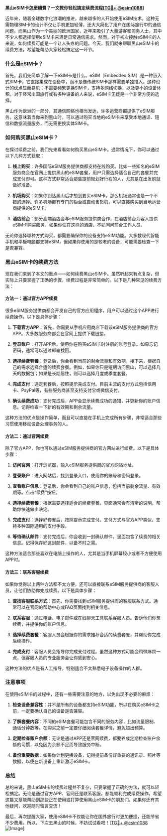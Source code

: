 **黑山eSIM卡怎麽續費？一文教你轻松搞定续费流程[[TG💪+ @esim1088](https://t.me/s/esim1088)]**

近年来，随着全球数字化浪潮的推进，越来越多的人开始使用eSIM技术。这种无需物理SIM卡的设计不仅让手机更加轻薄，还大大简化了用户在国际旅行中的通信问题。而黑山作为一个美丽的欧洲国家，近年来吸引了大量游客和商务人士，其中不少人都选择使用eSIM卡来满足日常通信需求。然而，对于初次接触eSIM卡的人来说，如何续费可能是一个让人头疼的问题。今天，我们就来聊聊黑山eSIM卡的续费方法，希望能帮助大家轻松搞定这一环节。

### 什么是eSIM卡？

首先，我们先简单了解一下eSIM卡是什么。eSIM（Embedded SIM）是一种嵌入式SIM卡，它直接集成在设备中，而不是像传统SIM卡那样需要单独插入。这种设计的优点显而易见：不需要频繁更换SIM卡，支持多网络切换，以及更小的设备体积。对于经常出国旅行或有多种设备的人来说，eSIM卡无疑是一个非常方便的选择。

黑山作为欧洲的一部分，其通信网络也相当发达，许多运营商都提供了eSIM服务。这意味着当你来到黑山时，可以通过购买当地的eSIM卡来享受本地通话、短信和数据流量服务，而无需更换实体SIM卡。

### 如何购买黑山eSIM卡？

在探讨续费之前，我们先来看看如何购买黑山eSIM卡。通常情况下，你可以通过以下几种方式获取：

1. **线上购买**：许多国际eSIM服务提供商都支持在线购买。比如一些知名的eSIM服务商会在官网上提供黑山的eSIM套餐，用户只需选择适合自己的套餐并完成支付即可。这种方式非常适合那些提前规划好行程的人，尤其是在出发前就做好准备。

2. **机场购买**：如果你到达黑山后才想到要买eSIM卡，那么机场通常也是一个不错的选择。许多机场都有专门的柜台或自动售货机，可以直接购买到当地运营商提供的eSIM卡。

3. **酒店前台**：部分高端酒店会与eSIM服务提供商合作，在酒店前台为客人提供eSIM卡购买服务。如果你住在这样的酒店，不妨问问前台工作人员。

无论你选择哪种方式购买，都需要确保你的设备支持eSIM功能。大多数现代智能手机和平板电脑都支持eSIM，但如果你使用的是较老的设备，可能需要检查一下是否兼容。

### 黑山eSIM卡的续费方法

现在我们来到了本文的重点——如何续费黑山eSIM卡。虽然听起来有点复杂，但实际上只要掌握了正确的步骤，续费过程是非常简单的。以下是几种常见的续费方法：

#### 方法一：通过官方APP续费

很多eSIM服务提供商都会开发自己的官方应用程序，用户可以通过这个APP进行续费操作。以下是具体步骤：

1. **下载官方APP**：首先，你需要从手机应用商店下载该eSIM服务提供商的官方APP。大多数服务商都会在官网上提供下载链接。
   
2. **登录账户**：打开APP后，使用你在购买eSIM卡时注册的账号登录。如果忘记密码，通常可以通过邮箱找回。

3. **选择续费套餐**：登录后，你会看到当前的剩余流量和有效期。接下来，根据自己的需求选择合适的续费套餐。例如，如果你只是短期访问黑山，可以选择几天的数据包；如果是长期居住，则可以选择月度或季度套餐。

4. **完成支付**：选定套餐后，按照提示完成支付。目前主流的支付方式包括信用卡、PayPal等，有些服务商甚至支持支付宝或微信支付。

5. **确认续费成功**：支付完成后，APP会显示续费成功的通知，并更新你的账户信息。记得检查一下新的有效期和剩余流量。

这种方法的优点是操作简单，而且可以直接在手机上完成所有步骤，非常适合那些习惯使用移动设备处理事务的人。

#### 方法二：通过官网续费

除了官方APP，你也可以通过eSIM服务提供商的官方网站进行续费。以下是具体步骤：

1. **访问官网**：打开浏览器，输入eSIM服务提供商的官方网站地址。

2. **登录账户**：进入网站后，找到登录入口，使用你的账号和密码登录。

3. **查看账户信息**：登录后，你会看到自己的账户信息，包括当前剩余流量、有效期等。点击“续费”按钮。

4. **选择续费套餐**：根据需要选择适合的续费套餐。界面通常会有清晰的说明，帮助你快速做出决定。

5. **完成支付**：选择好套餐后，按照提示完成支付。支付方式与官方APP类似，支持多种国际通用的支付手段。

6. **等待确认邮件**：支付完成后，你会收到一封确认邮件，里面包含了续费的相关信息。记得保存好这封邮件，以备不时之需。

这种方法适合那些喜欢在电脑上操作的人，尤其是当手机屏幕较小或者不方便使用APP时。

#### 方法三：联系客服续费

如果你觉得以上两种方法都不太方便，还可以直接联系eSIM服务提供商的客服人员，让他们协助你完成续费。以下是具体步骤：

1. **查找客服联系方式**：首先，你需要找到eSIM服务提供商的客服联系方式。通常可以在官网的帮助中心或FAQ页面找到相关信息。

2. **联系客服**：通过电话、电子邮件或在线聊天工具联系客服人员。告诉他们你想续费，并提供你的账户信息。

3. **选择续费套餐**：客服人员会根据你的需求推荐合适的续费套餐，并帮助你完成后续操作。

4. **完成支付**：客服人员会指导你完成支付过程。虽然这种方式可能会稍微麻烦一点，但客服人员的专业服务会让你感到安心。

这种方法的优点是有人工指导，特别适合不太熟悉电子设备操作的人群。

### 注意事项

在使用eSIM卡的过程中，还有一些需要注意的地方，以免出现不必要的麻烦：

1. **检查设备兼容性**：并不是所有的设备都支持eSIM功能，所以在购买eSIM卡之前，一定要确认自己的设备是否兼容。

2. **了解套餐内容**：不同的eSIM套餐可能包含不同的服务内容，比如流量限制、通话分钟数等。在购买之前一定要仔细阅读套餐详情，避免超出预算。

3. **定期检查账户余额**：无论是通过APP还是官网续费，都要养成定期检查账户余额的习惯，以免因为余额不足而导致服务中断。

4. **备份重要数据**：如果你计划更换设备，记得提前备份好重要的通讯录、照片等数据，以便在新设备上重新激活eSIM卡。

### 总结

总的来说，黑山eSIM卡的续费过程并不复杂，只要掌握了正确的方法，就可以轻松搞定。无论是通过官方APP、官网还是联系客服，都能顺利完成续费操作。希望这篇文章能帮助到那些正在使用或打算使用黑山eSIM卡的朋友们。如果你还有其他疑问，欢迎随时留言交流！

最后，再次提醒大家，使用eSIM卡不仅能让你在国外旅行时更加便捷，还能节省不少费用。所以，下次去黑山的时候，不妨试试看吧！[[TG💪+ @esim1088](https://t.me/s/esim1088) ![Image](https://i.postimg.cc/4NQfJmqS/Snipaste-2025-05-13-00-14-12.png)]